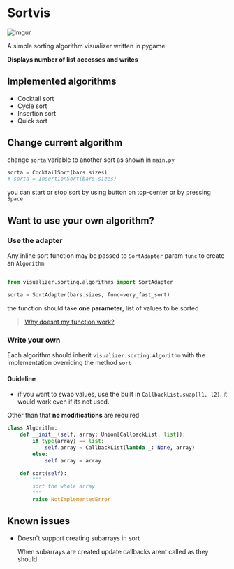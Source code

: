# Sortvis

![Imgur](https://i.imgur.com/KCNMfsC.gif)

A simple sorting algorithm visualizer written in pygame

**Displays number of list accesses and writes**

## Implemented algorithms

- Cocktail sort
- Cycle sort
- Insertion sort
- Quick sort

## Change current algorithm

change `sorta` variable to another sort as shown in `main.py`

```python
sorta = CocktailSort(bars.sizes)
# sorta = InsertionSort(bars.sizes)
```

you can start or stop sort by using button on top-center or by pressing `Space`

## Want to use your own algorithm?

### Use the adapter

Any inline sort function may be passed to `SortAdapter` param `func` to create an `Algorithm`

```python

from visualizer.sorting.algorithms import SortAdapter

sorta = SortAdapter(bars.sizes, func=very_fast_sort)
```

the function should take **one parameter**, list of values to be sorted

> [Why doesnt my function work?](#known-issues)

### Write your own

Each algorithm should inherit `visualizer.sorting.Algorithm`
with the implementation overriding the method `sort`

#### Guideline

- if you want to swap values, use the built in `CallbackList.swap(l1, l2)`.
it would work even if its not used.

Other than that **no modifications** are required

```python
class Algorithm:
    def __init__(self, array: Union[CallbackList, list]):
        if type(array) == list:
            self.array = CallbackList(lambda _: None, array)
        else:
            self.array = array

    def sort(self):
        """
        sort the whole array
        """
        raise NotImplementedError
```
## Known issues

- Doesn't support creating subarrays in sort

    When subarrays are created update callbacks arent called as they should
